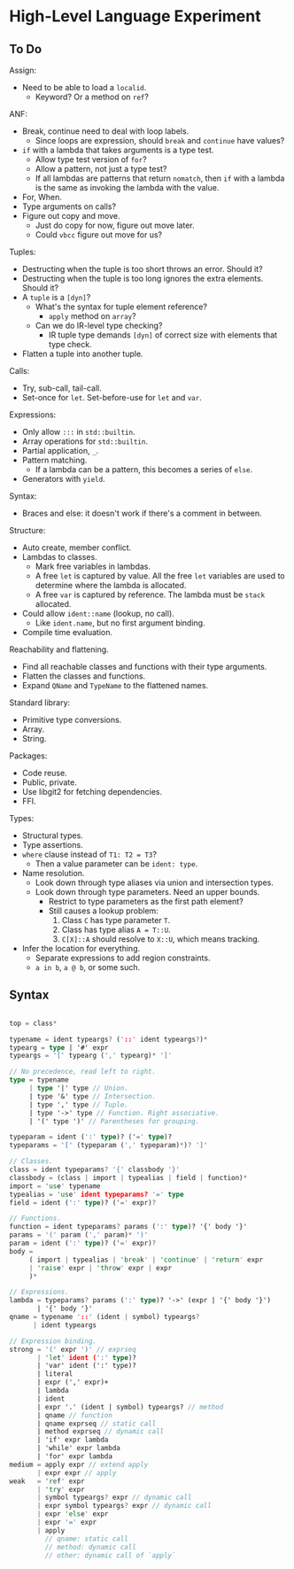 # High-Level Language Experiment

## To Do

Assign:
- Need to be able to load a `localid`.
  - Keyword? Or a method on `ref`?

ANF:
- Break, continue need to deal with loop labels.
  - Since loops are expression, should `break` and `continue` have values?
- `if` with a lambda that takes arguments is a type test.
  - Allow type test version of `for`?
  - Allow a pattern, not just a type test?
  - If all lambdas are patterns that return `nomatch`, then `if` with a lambda is the same as invoking the lambda with the value.
- For, When.
- Type arguments on calls?
- Figure out copy and move.
  - Just do copy for now, figure out move later.
  - Could `vbcc` figure out move for us?

Tuples:
- Destructing when the tuple is too short throws an error. Should it?
- Destructing when the tuple is too long ignores the extra elements. Should it?
- A `tuple` is a `[dyn]`?
  - What's the syntax for tuple element reference?
    - `apply` method on `array`?
  - Can we do IR-level type checking?
    - IR tuple type demands `[dyn]` of correct size with elements that type check.
- Flatten a tuple into another tuple.

Calls:
- Try, sub-call, tail-call.
- Set-once for `let`. Set-before-use for `let` and `var`.

Expressions:
- Only allow `:::` in `std::builtin`.
- Array operations for `std::builtin`.
- Partial application, `_`.
- Pattern matching.
  - If a lambda can be a pattern, this becomes a series of `else`.
- Generators with `yield`.

Syntax:
- Braces and else: it doesn't work if there's a comment in between.

Structure:
- Auto create, member conflict.
- Lambdas to classes.
  - Mark free variables in lambdas.
  - A free `let` is captured by value. All the free `let` variables are used to determine where the lambda is allocated.
  - A free `var` is captured by reference. The lambda must be `stack` allocated.
- Could allow `ident::name` (lookup, no call).
  - Like `ident.name`, but no first argument binding.
- Compile time evaluation.

Reachability and flattening.
- Find all reachable classes and functions with their type arguments.
- Flatten the classes and functions.
- Expand `QName` and `TypeName` to the flattened names.

Standard library:
- Primitive type conversions.
- Array.
- String.

Packages:
- Code reuse.
- Public, private.
- Use libgit2 for fetching dependencies.
- FFI.

Types:
- Structural types.
- Type assertions.
- `where` clause instead of `T1: T2 = T3`?
  - Then a value parameter can be `ident: type`.
- Name resolution.
  - Look down through type aliases via union and intersection types.
  - Look down through type parameters. Need an upper bounds.
    - Restrict to type parameters as the first path element?
    - Still causes a lookup problem:
      1. Class `C` has type parameter `T`.
      2. Class has type alias `A = T::U`.
      3. `C[X]::A` should resolve to `X::U`, which means tracking.
- Infer the location for everything.
  - Separate expressions to add region constraints.
  - `a in b`, `a @ b`, or some such.

## Syntax

```rs

top = class*

typename = ident typeargs? ('::' ident typeargs?)*
typearg = type | '#' expr
typeargs = '[' typearg (',' typearg)* ']'

// No precedence, read left to right.
type = typename
     | type '|' type // Union.
     | type '&' type // Intersection.
     | type ',' type // Tuple.
     | type '->' type // Function. Right associative.
     | '(' type ')' // Parentheses for grouping.

typeparam = ident (':' type)? ('=' type)?
typeparams = '[' (typeparam (',' typeparam)*)? ']'

// Classes.
class = ident typeparams? '{' classbody '}'
classbody = (class | import | typealias | field | function)*
import = 'use' typename
typealias = 'use' ident typeparams? '=' type
field = ident (':' type)? ('=' expr)?

// Functions.
function = ident typeparams? params (':' type)? '{' body '}'
params = '(' param (',' param)* ')'
param = ident (':' type)? ('=' expr)?
body =
     ( import | typealias | 'break' | 'continue' | 'return' expr
     | 'raise' expr | 'throw' expr | expr
     )*

// Expressions.
lambda = typeparams? params (':' type)? '->' (expr | '{' body '}')
       | '{' body '}'
qname = typename '::' (ident | symbol) typeargs?
      | ident typeargs

// Expression binding.
strong = '(' expr ')' // exprseq
       | 'let' ident (':' type)?
       | 'var' ident (':' type)?
       | literal
       | expr (',' expr)+
       | lambda
       | ident
       | expr '.' (ident | symbol) typeargs? // method
       | qname // function
       | qname exprseq // static call
       | method exprseq // dynamic call
       | 'if' expr lambda
       | 'while' expr lambda
       | 'for' expr lambda
medium = apply expr // extend apply
       | expr expr // apply
weak   = 'ref' expr
       | 'try' expr
       | symbol typeargs? expr // dynamic call
       | expr symbol typeargs? expr // dynamic call
       | expr 'else' expr
       | expr '=' expr
       | apply
         // qname: static call
         // method: dynamic call
         // other: dynamic call of `apply`

```
